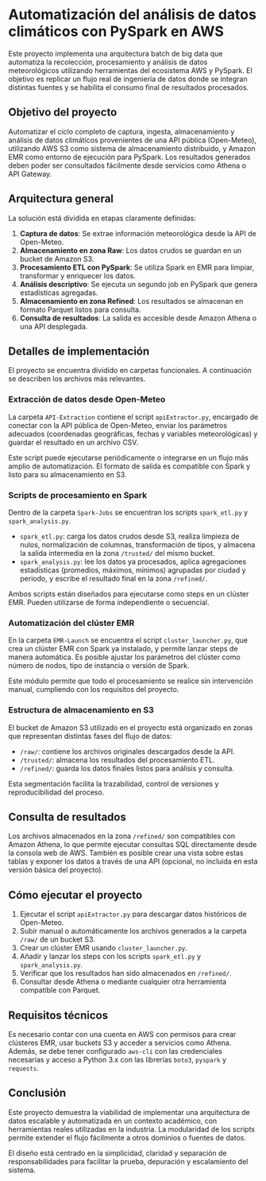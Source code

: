 # Automatización del análisis de datos climáticos con PySpark en AWS

Este proyecto implementa una arquitectura batch de big data que automatiza la recolección, procesamiento y análisis de datos meteorológicos utilizando herramientas del ecosistema AWS y PySpark. El objetivo es replicar un flujo real de ingeniería de datos donde se integran distintas fuentes y se habilita el consumo final de resultados procesados.

## Objetivo del proyecto

Automatizar el ciclo completo de captura, ingesta, almacenamiento y análisis de datos climáticos provenientes de una API pública (Open-Meteo), utilizando AWS S3 como sistema de almacenamiento distribuido, y Amazon EMR como entorno de ejecución para PySpark. Los resultados generados deben poder ser consultados fácilmente desde servicios como Athena o API Gateway.

## Arquitectura general

La solución está dividida en etapas claramente definidas:

1. **Captura de datos**: Se extrae información meteorológica desde la API de Open-Meteo.
2. **Almacenamiento en zona Raw**: Los datos crudos se guardan en un bucket de Amazon S3.
3. **Procesamiento ETL con PySpark**: Se utiliza Spark en EMR para limpiar, transformar y enriquecer los datos.
4. **Análisis descriptivo**: Se ejecuta un segundo job en PySpark que genera estadísticas agregadas.
5. **Almacenamiento en zona Refined**: Los resultados se almacenan en formato Parquet listos para consulta.
6. **Consulta de resultados**: La salida es accesible desde Amazon Athena o una API desplegada.

## Detalles de implementación

El proyecto se encuentra dividido en carpetas funcionales. A continuación se describen los archivos más relevantes.

### Extracción de datos desde Open-Meteo

La carpeta `API-Extraction` contiene el script `apiExtractor.py`, encargado de conectar con la API pública de Open-Meteo, enviar los parámetros adecuados (coordenadas geográficas, fechas y variables meteorológicas) y guardar el resultado en un archivo CSV.

Este script puede ejecutarse periódicamente o integrarse en un flujo más amplio de automatización. El formato de salida es compatible con Spark y listo para su almacenamiento en S3.

### Scripts de procesamiento en Spark

Dentro de la carpeta `Spark-Jobs` se encuentran los scripts `spark_etl.py` y `spark_analysis.py`.

- `spark_etl.py`: carga los datos crudos desde S3, realiza limpieza de nulos, normalización de columnas, transformación de tipos, y almacena la salida intermedia en la zona `/trusted/` del mismo bucket.
- `spark_analysis.py`: lee los datos ya procesados, aplica agregaciones estadísticas (promedios, máximos, mínimos) agrupadas por ciudad y periodo, y escribe el resultado final en la zona `/refined/`.

Ambos scripts están diseñados para ejecutarse como steps en un clúster EMR. Pueden utilizarse de forma independiente o secuencial.

### Automatización del clúster EMR

En la carpeta `EMR-Launch` se encuentra el script `cluster_launcher.py`, que crea un clúster EMR con Spark ya instalado, y permite lanzar steps de manera automática. Es posible ajustar los parámetros del clúster como número de nodos, tipo de instancia o versión de Spark.

Este módulo permite que todo el procesamiento se realice sin intervención manual, cumpliendo con los requisitos del proyecto.

### Estructura de almacenamiento en S3

El bucket de Amazon S3 utilizado en el proyecto está organizado en zonas que representan distintas fases del flujo de datos:

- `/raw/`: contiene los archivos originales descargados desde la API.
- `/trusted/`: almacena los resultados del procesamiento ETL.
- `/refined/`: guarda los datos finales listos para análisis y consulta.

Esta segmentación facilita la trazabilidad, control de versiones y reproducibilidad del proceso.

## Consulta de resultados

Los archivos almacenados en la zona `/refined/` son compatibles con Amazon Athena, lo que permite ejecutar consultas SQL directamente desde la consola web de AWS. También es posible crear una vista sobre estas tablas y exponer los datos a través de una API (opcional, no incluida en esta versión básica del proyecto).

## Cómo ejecutar el proyecto

1. Ejecutar el script `apiExtractor.py` para descargar datos históricos de Open-Meteo.
2. Subir manual o automáticamente los archivos generados a la carpeta `/raw/` de un bucket S3.
3. Crear un clúster EMR usando `cluster_launcher.py`.
4. Añadir y lanzar los steps con los scripts `spark_etl.py` y `spark_analysis.py`.
5. Verificar que los resultados han sido almacenados en `/refined/`.
6. Consultar desde Athena o mediante cualquier otra herramienta compatible con Parquet.

## Requisitos técnicos

Es necesario contar con una cuenta en AWS con permisos para crear clústeres EMR, usar buckets S3 y acceder a servicios como Athena. Además, se debe tener configurado `aws-cli` con las credenciales necesarias y acceso a Python 3.x con las librerías `boto3`, `pyspark` y `requests`.

## Conclusión

Este proyecto demuestra la viabilidad de implementar una arquitectura de datos escalable y automatizada en un contexto académico, con herramientas reales utilizadas en la industria. La modularidad de los scripts permite extender el flujo fácilmente a otros dominios o fuentes de datos.

El diseño está centrado en la simplicidad, claridad y separación de responsabilidades para facilitar la prueba, depuración y escalamiento del sistema.



